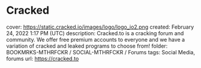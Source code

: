 # Cracked

cover: https://static.cracked.io/images/logo/logo_io2.png
created: February 24, 2022 1:17 PM (UTC)
description: Cracked.to is a cracking forum and community. We offer free premium accounts to everyone and we have a variation of cracked and leaked programs to choose from!
folder: BOOKMRKS-MTHRFCKR / SOCIAL-MTHRFCKR / Forums
tags: Social Media, forums
url: https://cracked.to